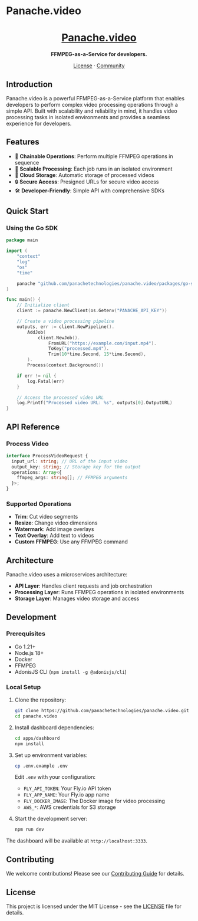 # Panache.video

<h1 align="center">
  <a href="https://panache.video">
    Panache.video
  </a>
</h1>

<p align="center">
  <strong>FFMPEG-as-a-Service for developers.</strong>
</p>

<p align="center">
  <a href="./LICENSE">License</a>
  ·
  <a href="https://discord.gg/VKzhbCUVjt">Community</a>
</p>

## Introduction

Panache.video is a powerful FFMPEG-as-a-Service platform that enables developers to perform complex video processing operations through a simple API. Built with scalability and reliability in mind, it handles video processing tasks in isolated environments and provides a seamless experience for developers.

## Features

- 🔄 **Chainable Operations**: Perform multiple FFMPEG operations in sequence
- 🚀 **Scalable Processing**: Each job runs in an isolated environment
- 💾 **Cloud Storage**: Automatic storage of processed videos
- 🔒 **Secure Access**: Presigned URLs for secure video access
- 🛠️ **Developer-Friendly**: Simple API with comprehensive SDKs

## Quick Start

### Using the Go SDK

```go
package main

import (
    "context"
    "log"
    "os"
    "time"

    panache "github.com/panachetechnologies/panache.video/packages/go-sdk"
)

func main() {
    // Initialize client
    client := panache.NewClient(os.Getenv("PANACHE_API_KEY"))

    // Create a video processing pipeline
    outputs, err := client.NewPipeline().
        AddJob(
            client.NewJob().
                FromURL("https://example.com/input.mp4").
                ToKey("processed.mp4").
                Trim(10*time.Second, 15*time.Second),
        ).
        Process(context.Background())

    if err != nil {
        log.Fatal(err)
    }

    // Access the processed video URL
    log.Printf("Processed video URL: %s", outputs[0].OutputURL)
}
```

## API Reference

### Process Video

```typescript
interface ProcessVideoRequest {
  input_url: string; // URL of the input video
  output_key: string; // Storage key for the output
  operations: Array<{
    ffmpeg_args: string[]; // FFMPEG arguments
  }>;
}
```

### Supported Operations

- **Trim**: Cut video segments
- **Resize**: Change video dimensions
- **Watermark**: Add image overlays
- **Text Overlay**: Add text to videos
- **Custom FFMPEG**: Use any FFMPEG command

## Architecture

Panache.video uses a microservices architecture:

- **API Layer**: Handles client requests and job orchestration
- **Processing Layer**: Runs FFMPEG operations in isolated environments
- **Storage Layer**: Manages video storage and access

## Development

### Prerequisites

- Go 1.21+
- Node.js 18+
- Docker
- FFMPEG
- AdonisJS CLI (`npm install -g @adonisjs/cli`)

### Local Setup

1. Clone the repository:

   ```bash
   git clone https://github.com/panachetechnologies/panache.video.git
   cd panache.video
   ```

2. Install dashboard dependencies:

   ```bash
   cd apps/dashboard
   npm install
   ```

3. Set up environment variables:

   ```bash
   cp .env.example .env
   ```

   Edit `.env` with your configuration:

   - `FLY_API_TOKEN`: Your Fly.io API token
   - `FLY_APP_NAME`: Your Fly.io app name
   - `FLY_DOCKER_IMAGE`: The Docker image for video processing
   - `AWS_*`: AWS credentials for S3 storage

4. Start the development server:
   ```bash
   npm run dev
   ```

The dashboard will be available at `http://localhost:3333`.

## Contributing

We welcome contributions! Please see our [Contributing Guide](CONTRIBUTING.md) for details.

## License

This project is licensed under the MIT License - see the [LICENSE](LICENSE) file for details.

